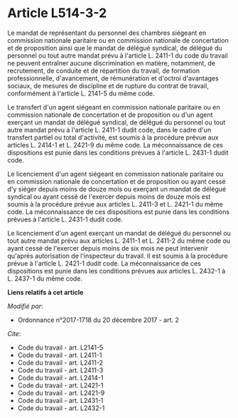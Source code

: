# Article L514-3-2

Le mandat de représentant du personnel des chambres siégeant en commission nationale paritaire ou en commission nationale de
concertation et de proposition ainsi que le mandat de délégué syndical, de délégué du personnel ou tout autre mandat prévu à
l'article L. 2411-1 du code du travail ne peuvent entraîner aucune discrimination en matière, notamment, de recrutement, de
conduite et de répartition du travail, de formation professionnelle, d'avancement, de rémunération et d'octroi d'avantages
sociaux, de mesures de discipline et de rupture du contrat de travail, conformément à l'article L. 2141-5 du même code.

Le transfert d'un agent siégeant en commission nationale paritaire ou en commission nationale de concertation et de
proposition ou d'un agent exerçant un mandat de délégué syndical, de délégué du personnel ou tout autre mandat prévu à
l'article L. 2411-1 dudit code, dans le cadre d'un transfert partiel ou total d'activité, est soumis à la procédure prévue
aux articles L. 2414-1 et L. 2421-9 du même code. La méconnaissance de ces dispositions est punie dans les conditions prévues
à l'article L. 2431-1 dudit code.

Le licenciement d'un agent siégeant en commission nationale paritaire ou en commission nationale de concertation et de
proposition ou ayant cessé d'y siéger depuis moins de douze mois ou exerçant un mandat de délégué syndical ou ayant cessé de
l'exercer depuis moins de douze mois est soumis à la procédure prévue aux articles L. 2411-3 et L. 2421-1 du même code. La
méconnaissance de ces dispositions est punie dans les conditions prévues à l'article L. 2431-1 dudit code.

Le licenciement d'un agent exerçant un mandat de délégué du personnel ou tout autre mandat prévu aux articles L. 2411-1 et L.
2411-2 du même code ou ayant cessé de l'exercer depuis moins de six mois ne peut intervenir qu'après autorisation de
l'inspecteur du travail. Il est soumis à la procédure prévue à l'article L. 2421-1 dudit code. La méconnaissance de ces
dispositions est punie dans les conditions prévues aux articles L. 2432-1 à L. 2437-1 du même code.

**Liens relatifs à cet article**

_Modifié par_:

  - Ordonnance n°2017-1718 du 20 décembre 2017 - art. 2

_Cite_:

  - Code du travail - art. L2141-5
  - Code du travail - art. L2411-1
  - Code du travail - art. L2411-2
  - Code du travail - art. L2411-3
  - Code du travail - art. L2414-1
  - Code du travail - art. L2421-1
  - Code du travail - art. L2421-9
  - Code du travail - art. L2431-1
  - Code du travail - art. L2432-1

